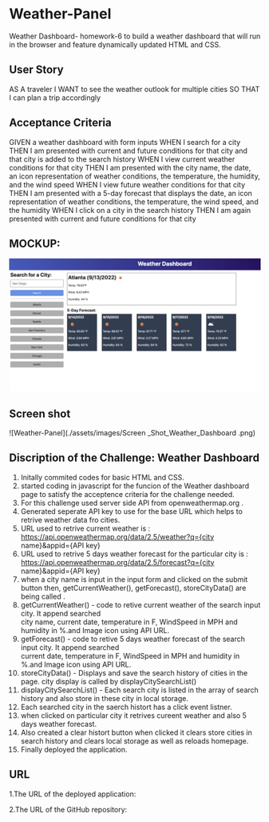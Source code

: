 # Weather-Panel
Weather Dashboard- homework-6
to build a weather dashboard that will run in the browser and feature dynamically updated HTML and CSS.

## User Story

AS A traveler
I WANT to see the weather outlook for multiple cities
SO THAT I can plan a trip accordingly

## Acceptance Criteria

GIVEN a weather dashboard with form inputs
WHEN I search for a city
THEN I am presented with current and future conditions for that city and that city is added to the search history
WHEN I view current weather conditions for that city
THEN I am presented with the city name, the date, an icon representation of weather conditions, the temperature, the humidity, and the wind speed
WHEN I view future weather conditions for that city
THEN I am presented with a 5-day forecast that displays the date, an icon representation of weather conditions, the temperature, the wind speed, and the humidity
WHEN I click on a city in the search history
THEN I am again presented with current and future conditions for that city

## MOCKUP:

![Weather-DashBoard](./assets/images/06-server-side-apis-homework-demo.png)

## Screen shot 
 ![Weather-Panel](./assets/images/Screen _Shot_Weather_Dashboard .png)

## Discription of the Challenge: Weather Dashboard
1. Initally commited codes for basic HTML and CSS.
2. started coding in javascript for the funcion of the Weather dashboard page to satisfy the acceptence criteria for the challenge needed.
3. For this challenge used server side API from openweathermap.org .
4. Generated seperate API key to use for the base URL which helps to retrive weather data fro cities.
5. URL used to retrive current weather is :
  https://api.openweathermap.org/data/2.5/weather?q={city name}&appid={API key}
6. URL used to retrive 5 days weather forecast for the particular city is :
  https://api.openweathermap.org/data/2.5/forecast?q={city name}&appid={API key}
7. when a city name is input in the input form and clicked on the submit button then, getCurrentWeather(), 
  getForecast(), storeCityData() are being called .
8. getCurrentWeather() - code to retive current weather of the search input city. It append searched    
   city name, current date, temperature in F, WindSpeed in MPH and humidity in %.and Image icon using API URL.
9. getForecast() - code to retive 5 days weather forecast of the search input city. It append searched  
   current date, temperature in F, WindSpeed in MPH and humidity in %.and Image icon using API URL.
10. storeCityData() - Displays and save the search history of cities in the page. city display is called by     displayCitySearchList()
11. displayCitySearchList() - Each search city is listed in the array of  search history and also store in these city in local storage.
12. Each searched city in the saerch histort has a click event listner.
13. when clicked on particular city it retrives cureent weather and also 5 days weather forecast.
14. Also created a clear histort button when clicked it clears store cities in search history and clears local storage as well as reloads homepage.
15. Finally deployed the application.

## URL
1.The URL of the deployed application:



2.The URL of the GitHub repository:


